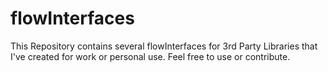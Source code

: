 # flowInterfaces
This Repository contains several flowInterfaces for 3rd Party Libraries that I've created for work or personal use.
Feel free to use or contribute.
